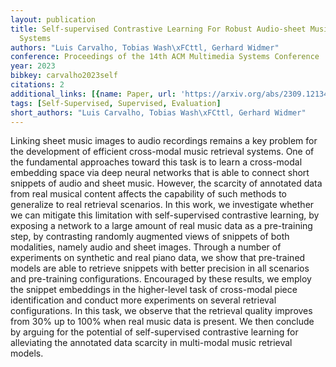 ```yaml
---
layout: publication
title: Self-supervised Contrastive Learning For Robust Audio-sheet Music Retrieval
  Systems
authors: "Luis Carvalho, Tobias Wash\xFCttl, Gerhard Widmer"
conference: Proceedings of the 14th ACM Multimedia Systems Conference
year: 2023
bibkey: carvalho2023self
citations: 2
additional_links: [{name: Paper, url: 'https://arxiv.org/abs/2309.12134'}]
tags: [Self-Supervised, Supervised, Evaluation]
short_authors: "Luis Carvalho, Tobias Wash\xFCttl, Gerhard Widmer"
---
```

Linking sheet music images to audio recordings remains a key problem for the
development of efficient cross-modal music retrieval systems. One of the
fundamental approaches toward this task is to learn a cross-modal embedding
space via deep neural networks that is able to connect short snippets of audio
and sheet music. However, the scarcity of annotated data from real musical
content affects the capability of such methods to generalize to real retrieval
scenarios. In this work, we investigate whether we can mitigate this limitation
with self-supervised contrastive learning, by exposing a network to a large
amount of real music data as a pre-training step, by contrasting randomly
augmented views of snippets of both modalities, namely audio and sheet images.
Through a number of experiments on synthetic and real piano data, we show that
pre-trained models are able to retrieve snippets with better precision in all
scenarios and pre-training configurations. Encouraged by these results, we
employ the snippet embeddings in the higher-level task of cross-modal piece
identification and conduct more experiments on several retrieval
configurations. In this task, we observe that the retrieval quality improves
from 30% up to 100% when real music data is present. We then conclude by
arguing for the potential of self-supervised contrastive learning for
alleviating the annotated data scarcity in multi-modal music retrieval models.